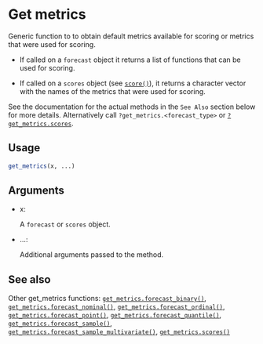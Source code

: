 # Get metrics

Generic function to to obtain default metrics available for scoring or
metrics that were used for scoring.

- If called on a `forecast` object it returns a list of functions that
  can be used for scoring.

- If called on a `scores` object (see
  [`score()`](https://epiforecasts.io/scoringutils/dev/reference/score.md)),
  it returns a character vector with the names of the metrics that were
  used for scoring.

See the documentation for the actual methods in the `See Also` section
below for more details. Alternatively call
`?get_metrics.<forecast_type>` or
[`?get_metrics.scores`](https://epiforecasts.io/scoringutils/dev/reference/get_metrics.scores.md).

## Usage

``` r
get_metrics(x, ...)
```

## Arguments

- x:

  A `forecast` or `scores` object.

- ...:

  Additional arguments passed to the method.

## See also

Other get_metrics functions:
[`get_metrics.forecast_binary()`](https://epiforecasts.io/scoringutils/dev/reference/get_metrics.forecast_binary.md),
[`get_metrics.forecast_nominal()`](https://epiforecasts.io/scoringutils/dev/reference/get_metrics.forecast_nominal.md),
[`get_metrics.forecast_ordinal()`](https://epiforecasts.io/scoringutils/dev/reference/get_metrics.forecast_ordinal.md),
[`get_metrics.forecast_point()`](https://epiforecasts.io/scoringutils/dev/reference/get_metrics.forecast_point.md),
[`get_metrics.forecast_quantile()`](https://epiforecasts.io/scoringutils/dev/reference/get_metrics.forecast_quantile.md),
[`get_metrics.forecast_sample()`](https://epiforecasts.io/scoringutils/dev/reference/get_metrics.forecast_sample.md),
[`get_metrics.forecast_sample_multivariate()`](https://epiforecasts.io/scoringutils/dev/reference/get_metrics.forecast_sample_multivariate.md),
[`get_metrics.scores()`](https://epiforecasts.io/scoringutils/dev/reference/get_metrics.scores.md)
